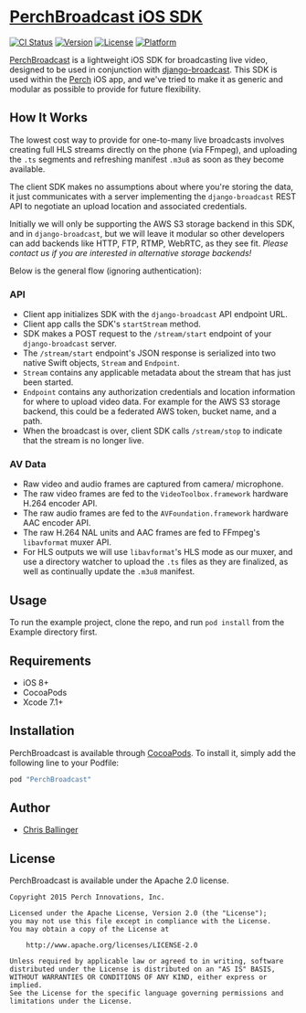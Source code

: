 # [PerchBroadcast iOS SDK](https://github.com/PerchLive/PerchBroadcast-iOS-SDK)

[![CI Status](https://img.shields.io/travis/PerchLive/PerchBroadcast-iOS-SDK.svg?style=flat)](https://travis-ci.org/PerchLive/PerchBroadcast-iOS-SDK)
[![Version](https://img.shields.io/cocoapods/v/PerchBroadcast.svg?style=flat)](http://cocoapods.org/pods/PerchBroadcast)
[![License](https://img.shields.io/cocoapods/l/PerchBroadcast.svg?style=flat)](http://cocoapods.org/pods/PerchBroadcast)
[![Platform](https://img.shields.io/cocoapods/p/PerchBroadcast.svg?style=flat)](http://cocoapods.org/pods/PerchBroadcast)

[PerchBroadcast](https://github.com/PerchLive/PerchBroadcast-iOS-SDK) is a lightweight iOS SDK for broadcasting live video, designed to be used in conjunction with [django-broadcast](https://github.com/PerchLive/django-broadcast). This SDK is used within the [Perch](https://www.perchlive.com) iOS app, and we've tried to make it as generic and modular as possible to provide for future flexibility.

## How It Works

The lowest cost way to provide for one-to-many live broadcasts involves creating full HLS streams directly on the phone (via FFmpeg), and uploading the `.ts` segments and refreshing manifest `.m3u8` as soon as they become available.

The client SDK makes no assumptions about where you're storing the data, it just communicates with a server implementing the `django-broadcast` REST API to negotiate an upload location and associated credentials.

Initially we will only be supporting the AWS S3 storage backend in this SDK, and in `django-broadcast`, but we will leave it modular so other developers can add backends like HTTP, FTP, RTMP, WebRTC, as they see fit. *Please contact us if you are interested in alternative storage backends!*

Below is the general flow (ignoring authentication):

### API

* Client app initializes SDK with the `django-broadcast` API endpoint URL.
* Client app calls the SDK's `startStream` method.
* SDK makes a POST request to the `/stream/start` endpoint of your `django-broadcast` server.
* The `/stream/start` endpoint's JSON response is serialized into two native Swift objects, `Stream` and `Endpoint`.
* `Stream` contains any applicable metadata about the stream that has just been started.
* `Endpoint` contains any authorization credentials and location information for where to upload video data. For example for the AWS S3 storage backend, this could be a federated AWS token, bucket name, and a path.
* When the broadcast is over, client SDK calls `/stream/stop` to indicate that the stream is no longer live.

### AV Data

* Raw video and audio frames are captured from camera/ microphone.
* The raw video frames are fed to the `VideoToolbox.framework` hardware H.264 encoder API.
* The raw audio frames are fed to the `AVFoundation.framework` hardware AAC encoder API.
* The raw H.264 NAL units and AAC frames are fed to FFmpeg's `libavformat` muxer API.
* For HLS outputs we will use `libavformat`'s HLS mode as our muxer, and use a directory watcher to upload the `.ts` files as they are finalized, as well as continually update the `.m3u8` manifest.

## Usage

To run the example project, clone the repo, and run `pod install` from the Example directory first.

## Requirements

* iOS 8+
* CocoaPods
* Xcode 7.1+

## Installation

PerchBroadcast is available through [CocoaPods](http://cocoapods.org). To install
it, simply add the following line to your Podfile:

```ruby
pod "PerchBroadcast"
```

## Author

* [Chris Ballinger](https://github.com/chrisballinger)

## License

PerchBroadcast is available under the Apache 2.0 license.

```
Copyright 2015 Perch Innovations, Inc.

Licensed under the Apache License, Version 2.0 (the "License");
you may not use this file except in compliance with the License.
You may obtain a copy of the License at

    http://www.apache.org/licenses/LICENSE-2.0

Unless required by applicable law or agreed to in writing, software
distributed under the License is distributed on an "AS IS" BASIS,
WITHOUT WARRANTIES OR CONDITIONS OF ANY KIND, either express or implied.
See the License for the specific language governing permissions and
limitations under the License.
```